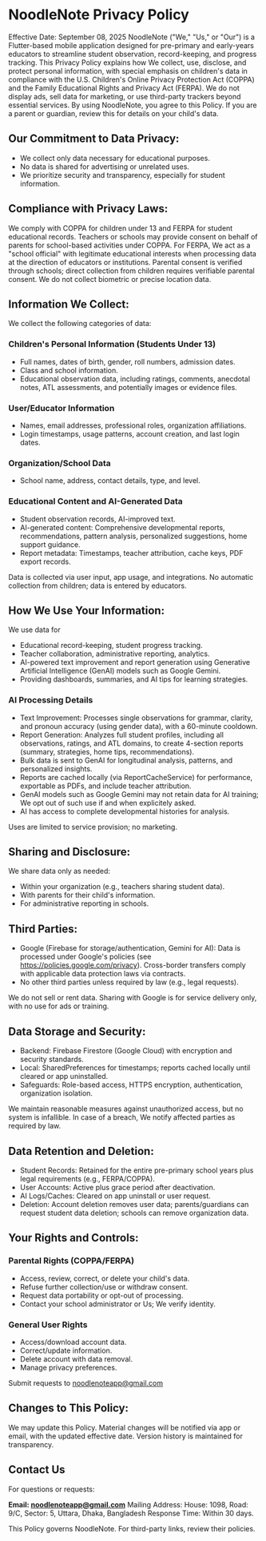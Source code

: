 # NoodleNote Privacy Policy
Effective Date: September 08, 2025
NoodleNote ("We," "Us," or "Our") is a Flutter-based mobile application designed for pre-primary and early-years educators to streamline student observation, record-keeping, and progress tracking. This Privacy Policy explains how We collect, use, disclose, and protect personal information, with special emphasis on children's data in compliance with the U.S. Children's Online Privacy Protection Act (COPPA) and the Family Educational Rights and Privacy Act (FERPA). We do not display ads, sell data for marketing, or use third-party trackers beyond essential services.
By using NoodleNote, you agree to this Policy. If you are a parent or guardian, review this for details on your child's data.

## Our Commitment to Data Privacy:
- We collect only data necessary for educational purposes.
- No data is shared for advertising or unrelated uses.
- We prioritize security and transparency, especially for student information.

## Compliance with Privacy Laws:
We comply with COPPA for children under 13 and FERPA for student educational records. Teachers or schools may provide consent on behalf of parents for school-based activities under COPPA. For FERPA, We act as a "school official" with legitimate educational interests when processing data at the direction of educators or institutions. Parental consent is verified through schools; direct collection from children requires verifiable parental consent. We do not collect biometric or precise location data.

## Information We Collect:
We collect the following categories of data:

### Children's Personal Information (Students Under 13)
- Full names, dates of birth, gender, roll numbers, admission dates.
- Class and school information.
- Educational observation data, including ratings, comments, anecdotal notes, ATL assessments, and potentially images or evidence files.

### User/Educator Information
- Names, email addresses, professional roles, organization affiliations.
- Login timestamps, usage patterns, account creation, and last login dates.

### Organization/School Data
- School name, address, contact details, type, and level.

### Educational Content and AI-Generated Data
- Student observation records, AI-improved text.
- AI-generated content: Comprehensive developmental reports, recommendations, pattern analysis, personalized suggestions, home support guidance.
- Report metadata: Timestamps, teacher attribution, cache keys, PDF export records.

Data is collected via user input, app usage, and integrations. No automatic collection from children; data is entered by educators.

## How We Use Your Information:

We use data for
- Educational record-keeping, student progress tracking.
- Teacher collaboration, administrative reporting, analytics.
- AI-powered text improvement and report generation using Generative Artificial Intelligence (GenAI) models such as Google Gemini.
- Providing dashboards, summaries, and AI tips for learning strategies.

### AI Processing Details
- Text Improvement: Processes single observations for grammar, clarity, and pronoun accuracy (using gender data), with a 60-minute cooldown.
- Report Generation: Analyzes full student profiles, including all observations, ratings, and ATL domains, to create 4-section reports (summary, strategies, home tips, recommendations).
- Bulk data is sent to GenAI for longitudinal analysis, patterns, and personalized insights.
- Reports are cached locally (via ReportCacheService) for performance, exportable as PDFs, and include teacher attribution.
- GenAI models such as Google Gemini may not retain data for AI training; We opt out of such use if and when explicitely asked.
- AI has access to complete developmental histories for analysis.

Uses are limited to service provision; no marketing.

## Sharing and Disclosure:
We share data only as needed:
- Within your organization (e.g., teachers sharing student data).
- With parents for their child's information.
- For administrative reporting in schools.

## Third Parties:
- Google (Firebase for storage/authentication, Gemini for AI): Data is processed under Google's policies (see https://policies.google.com/privacy). Cross-border transfers comply with applicable data protection laws via contracts.
- No other third parties unless required by law (e.g., legal requests).

We do not sell or rent data. Sharing with Google is for service delivery only, with no use for ads or training.

## Data Storage and Security:
- Backend: Firebase Firestore (Google Cloud) with encryption and security standards.
- Local: SharedPreferences for timestamps; reports cached locally until cleared or app uninstalled.
- Safeguards: Role-based access, HTTPS encryption, authentication, organization isolation.

We maintain reasonable measures against unauthorized access, but no system is infallible. In case of a breach, We notify affected parties as required by law.

## Data Retention and Deletion:
- Student Records: Retained for the entire pre-primary school years plus legal requirements (e.g., FERPA/COPPA).
- User Accounts: Active plus grace period after deactivation.
- AI Logs/Caches: Cleared on app uninstall or user request.
- Deletion: Account deletion removes user data; parents/guardians can request student data deletion; schools can remove organization data.

## Your Rights and Controls:

### Parental Rights (COPPA/FERPA)
- Access, review, correct, or delete your child's data.
- Refuse further collection/use or withdraw consent.
- Request data portability or opt-out of processing.
- Contact your school administrator or Us; We verify identity.

### General User Rights
- Access/download account data.
- Correct/update information.
- Delete account with data removal.
- Manage privacy preferences.

Submit requests to noodlenoteapp@gmail.com

## Changes to This Policy:
We may update this Policy. Material changes will be notified via app or email, with the updated effective date. Version history is maintained for transparency.

## Contact Us
For questions or requests:

**Email: noodlenoteapp@gmail.com**
Mailing Address: House: 1098, Road: 9/C, Sector: 5, Uttara, Dhaka, Bangladesh
Response Time: Within 30 days.

This Policy governs NoodleNote. For third-party links, review their policies.
